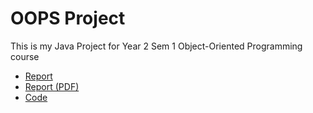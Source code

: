 # OOPS Project

This is my Java Project for Year 2 Sem 1 Object-Oriented Programming course

- [Report](OOPS/Report%20for%20%E2%80%98Object%20Oriented%20Programming%20Project%E2%80%99.md)
- [Report (PDF)](OOPS/Report%20for%20%E2%80%98Object%20Oriented%20Programming%20Project%E2%80%99.pdf)
- [Code]()
